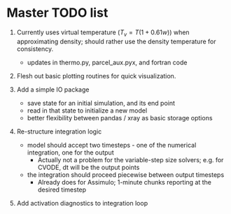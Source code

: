 # Master TODO list

1. Currently uses virtual temperature ($T_v = T(1 + 0.61w)$) when approximating density; should rather use the density temperature for consistency.
    - updates in thermo.py, parcel_aux.pyx, and fortran code 

2. Flesh out basic plotting routines for quick visualization.

3. Add a simple IO package
    - save state for an initial simulation, and its end point
    - read in that state to initialize a new model
    - better flexibility between pandas / xray as basic storage options

4. Re-structure integration logic
    - model should accept two timesteps - one of the numerical integration, one for the output
        + Actually not a problem for the variable-step size solvers; e.g. for CVODE, dt will be the output points
    - the integration should proceed piecewise between output timesteps
        + Already does for Assimulo; 1-minute chunks reporting at the desired timestep
        
5. Add activation diagnostics to integration loop

